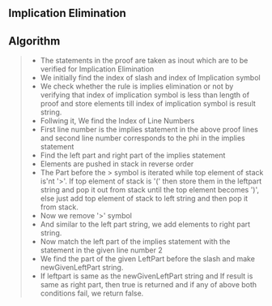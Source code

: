 ## Implication Elimination

## Algorithm

>
> - The statements in the proof are taken as inout which are to be verified for Implication Elimination 
> - We initially find the index of slash and index of Implication symbol
> - We check whether the rule is implies elimination or not by verifying that index of implication symbol is less than length of proof and store elements till index of implication symbol is result string.
> - Follwing it, We find the Index of Line Numbers
> - First line number is the implies statement in the above proof lines and second line number corresponds to the phi in the implies statement
> - Find the left part and right part of the implies statement
> - Elements are pushed in stack in reverse order
> - The Part  before the > symbol  is iterated while top element of stack is'nt '>'. If top element of stack is '(' then store them in the leftpart string and pop it out from stack until the top element becomes ')', else just add top element of stack to left string and then pop it from stack.
> - Now we remove '>' symbol
> - And similar to the left part string, we add elements to right part string.
> - Now match the left part of the implies statement with the statement in the given line number 2
> - We find the part of the given LeftPart before the slash and make newGivenLeftPart string.
> - If leftpart is same as the newGivenLeftPart string and If result is same as right part, then true is returned and if any of above both conditions fail, we return false.